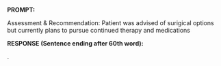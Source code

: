 **PROMPT:**

Assessment & Recommendation:  Patient was advised of surigical options but currently plans to pursue continued therapy and medications

**RESPONSE (Sentence ending after 60th word):**

 . 